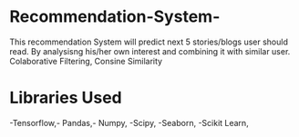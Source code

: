 # Recommendation-System-

This recommendation System will predict next 5 stories/blogs user should read. By analysisng his/her own interest and combining it with similar user. 
Colaborative Filtering, Consine Similarity
# Libraries Used
-Tensorflow,- Pandas,- Numpy, -Scipy, -Seaborn, -Scikit Learn, 
